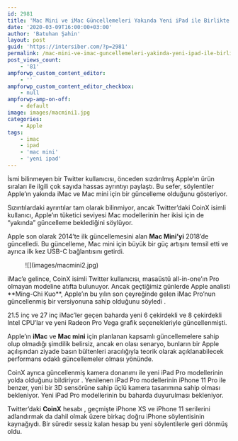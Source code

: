 ```yaml
---
id: 2981
title: 'Mac Mini ve iMac Güncellemeleri Yakında Yeni iPad ile Birlikte Gelebilir'
date: '2020-03-09T16:00:00+03:00'
author: 'Batuhan Şahin'
layout: post
guid: 'https://intersiber.com/?p=2981'
permalink: /mac-mini-ve-imac-guncellemeleri-yakinda-yeni-ipad-ile-birlikte-gelebilir/
post_views_count:
    - '81'
ampforwp_custom_content_editor:
    - ''
ampforwp_custom_content_editor_checkbox:
    - null
ampforwp-amp-on-off:
    - default
image: images/macmini1.jpg
categories:
    - Apple
tags:
    - imac
    - ipad
    - 'mac mini'
    - 'yeni ipad'
---
```


İsmi bilinmeyen bir Twitter kullanıcısı, önceden sızdırılmış Apple’ın ürün sıraları ile ilgili çok sayıda hassas ayrıntıyı paylaştı. Bu sefer, söylentiler Apple’ın yakında iMac ve Mac mini için bir güncelleme olduğunu gösteriyor.

Sızıntılardaki ayrıntılar tam olarak bilinmiyor, ancak Twitter’daki CoinX isimli kullanıcı, Apple’ın tüketici seviyesi Mac modellerinin her ikisi için de “yakında” güncelleme beklediğini söylüyor.

Apple son olarak 2014’te ilk güncellemesini alan **Mac Mini’yi** 2018’de güncelledi. Bu güncelleme, Mac mini için büyük bir güç artışını temsil etti ve ayrıca ilk kez USB-C bağlantısını getirdi.

<figure class="wp-block-image size-large">![](images/macmini2.jpg)</figure>iMac’e gelince, CoinX isimli Twitter kullanıcısı, masaüstü all-in-one’ın Pro olmayan modeline atıfta bulunuyor. Ancak geçtiğimiz günlerde Apple analisti **Ming-Chi Kuo**, Apple’ın bu yılın son çeyreğinde gelen iMac Pro’nun güncellenmiş bir versiyonuna sahip olduğunu söyledi .

21.5 inç ve 27 inç iMac’ler geçen baharda yeni 6 çekirdekli ve 8 çekirdekli Intel CPU’lar ve yeni Radeon Pro Vega grafik seçenekleriyle güncellenmişti.

Apple’ın **iMac** ve **Mac mini** için planlanan kapsamlı güncellemelere sahip olup olmadığı şimdilik belirsiz, ancak en olası senaryo, bunların bir Apple açılışından ziyade basın bültenleri aracılığıyla teorik olarak açıklanabilecek performans odaklı güncellemeler olması yönünde.

CoinX ayrıca güncellenmiş kamera donanımı ile yeni iPad Pro modellerinin yolda olduğunu bildiriyor . Yenilenen iPad Pro modellerinin iPhone 11 Pro ile benzer, yeni bir 3D sensörüne sahip üçlü kamera tasarımına sahip olması bekleniyor. Yeni iPad Pro modellerinin bu baharda duyurulması bekleniyor.

Twitter’daki **CoinX** hesabı , geçmişte iPhone XS ve iPhone 11 serilerini adlandırmak da dahil olmak üzere birkaç doğru iPhone söylentisinin kaynağıydı. Bir süredir sessiz kalan hesap bu yeni söylentilerle geri dönmüş oldu.